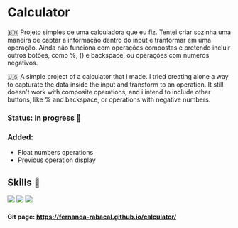 # Calculator

🇧🇷 Projeto simples de uma calculadora que eu fiz. Tentei criar sozinha uma maneira de captar a informação dentro do input e tranformar em uma operação. Ainda não funciona com operações compostas e pretendo incluir outros botões, como %, () e backspace, ou operações com numeros negativos.

🇺🇸 A simple project of a calculator that i made. I tried creating alone a way to capturate the data inside the input and transform to an operation. It still doesn't work with composite operations, and i intend to include other buttons, like % and backspace, or operations with negative numbers.

### Status: In progress 🚧

### Added:
- Float numbers operations 
- Previous operation display

## Skills 🧰
<img src="https://img.shields.io/badge/HTML5-E34F26?style=for-the-badge&logo=html5&logoColor=white">  <img src="https://img.shields.io/badge/CSS3-1572B6?style=for-the-badge&logo=css3&logoColor=white"> <img src="https://img.shields.io/badge/JavaScript-323330?style=for-the-badge&logo=javascript&logoColor=F7DF1E">

#### Git page: https://fernanda-rabacal.github.io/calculator/
